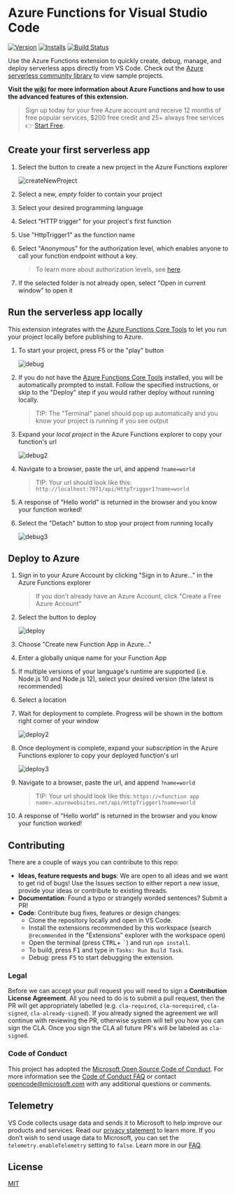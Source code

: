 # Azure Functions for Visual Studio Code

<!-- region exclude-from-marketplace -->

[![Version](https://vsmarketplacebadge.apphb.com/version/ms-azuretools.vscode-azurefunctions.svg)](https://marketplace.visualstudio.com/items?itemName=ms-azuretools.vscode-azurefunctions) [![Installs](https://vsmarketplacebadge.apphb.com/installs-short/ms-azuretools.vscode-azurefunctions.svg)](https://marketplace.visualstudio.com/items?itemName=ms-azuretools.vscode-azurefunctions) [![Build Status](https://dev.azure.com/ms-azuretools/AzCode/_apis/build/status/vscode-azurefunctions?branchName=main)](https://dev.azure.com/ms-azuretools/AzCode/_build/latest?definitionId=2&branchName=main)

<!-- endregion exclude-from-marketplace -->

Use the Azure Functions extension to quickly create, debug, manage, and deploy serverless apps directly from VS Code. Check out the [Azure serverless community library](https://aka.ms/AA4ul9b) to view sample projects.

**Visit the [wiki](https://github.com/Microsoft/vscode-azurefunctions/wiki) for more information about Azure Functions and how to use the advanced features of this extension.**

> Sign up today for your free Azure account and receive 12 months of free popular services, $200 free credit and 25+ always free services 👉 [Start Free](https://azure.microsoft.com/free/open-source).

## Create your first serverless app

1. Select the button to create a new project in the Azure Functions explorer

    ![createNewProject](resources/readme/createNewProject.png)

1. Select a new, _empty_ folder to contain your project
1. Select your desired programming language
1. Select "HTTP trigger" for your project's first function
1. Use "HttpTrigger1" as the function name
1. Select "Anonymous" for the authorization level, which enables anyone to call your function endpoint without a key.
    > To learn more about authorization levels, see [here](https://docs.microsoft.com/azure/azure-functions/functions-bindings-http-webhook-trigger?tabs=csharp#authorization-keys).
1. If the selected folder is not already open, select "Open in current window" to open it

## Run the serverless app locally

This extension integrates with the [Azure Functions Core Tools](https://docs.microsoft.com/azure/azure-functions/functions-run-local) to let you run your project locally before publishing to Azure.

1. To start your project, press F5 or the "play" button

    ![debug](resources/readme/debug.png)

1. If you do not have the [Azure Functions Core Tools](https://aka.ms/Dqur4e) installed, you will be automatically prompted to install. Follow the specified instructions, or skip to the "Deploy" step if you would rather deploy without running locally.
    > TIP: The "Terminal" panel should pop up automatically and you know your project is running if you see output
1. Expand your _local project_ in the Azure Functions explorer to copy your function's url

    ![debug2](resources/readme/debug2.png)

1. Navigate to a browser, paste the url, and append `?name=world`
    > TIP: Your url should look like this: `http://localhost:7071/api/HttpTrigger1?name=world`
1. A response of "Hello world" is returned in the browser and you know your function worked!
1. Select the "Detach" button to stop your project from running locally

    ![debug3](resources/readme/debug3.png)

## Deploy to Azure

1. Sign in to your Azure Account by clicking "Sign in to Azure..." in the Azure Functions explorer
    >  If you don't already have an Azure Account, click "Create a Free Azure Account"
1. Select the button to deploy

    ![deploy](resources/readme/deploy.png)

1. Choose "Create new Function App in Azure..."
1. Enter a globally unique name for your Function App
1. If multiple versions of your language's runtime are supported (i.e. Node.js 10 and Node.js 12), select your desired version (the latest is recommended)
1. Select a location
1. Wait for deployment to complete. Progress will be shown in the bottom right corner of your window

    ![deploy2](resources/readme/deploy2.png)

1. Once deployment is complete, expand your _subscription_ in the Azure Functions explorer to copy your deployed function's url

    ![deploy3](resources/readme/deploy3.png)

1. Navigate to a browser, paste the url, and append `?name=world`
    > TIP: Your url should look like this: `https://<function app name>.azurewebsites.net/api/HttpTrigger1?name=world`
1. A response of "Hello world" is returned in the browser and you know your function worked!

<!-- region exclude-from-marketplace -->

## Contributing

There are a couple of ways you can contribute to this repo:

* **Ideas, feature requests and bugs**: We are open to all ideas and we want to get rid of bugs! Use the Issues section to either report a new issue, provide your ideas or contribute to existing threads.
* **Documentation**: Found a typo or strangely worded sentences? Submit a PR!
* **Code**: Contribute bug fixes, features or design changes:
  * Clone the repository locally and open in VS Code.
  * Install the extensions recommended by this workspace (search `@recommended` in the "Extensions" explorer with the workspace open)
  * Open the terminal (press <kbd>CTRL</kbd>+ <kbd>\`</kbd>) and run `npm install`.
  * To build, press <kbd>F1</kbd> and type in `Tasks: Run Build Task`.
  * Debug: press <kbd>F5</kbd> to start debugging the extension.

### Legal

Before we can accept your pull request you will need to sign a **Contribution License Agreement**. All you need to do is to submit a pull request, then the PR will get appropriately labelled (e.g. `cla-required`, `cla-norequired`, `cla-signed`, `cla-already-signed`). If you already signed the agreement we will continue with reviewing the PR, otherwise system will tell you how you can sign the CLA. Once you sign the CLA all future PR's will be labeled as `cla-signed`.

### Code of Conduct

This project has adopted the [Microsoft Open Source Code of Conduct](https://opensource.microsoft.com/codeofconduct/). For more information see the [Code of Conduct FAQ](https://opensource.microsoft.com/codeofconduct/faq/) or contact [opencode@microsoft.com](mailto:opencode@microsoft.com) with any additional questions or comments.

<!-- endregion exclude-from-marketplace -->

## Telemetry

VS Code collects usage data and sends it to Microsoft to help improve our products and services. Read our [privacy statement](https://go.microsoft.com/fwlink/?LinkID=528096&clcid=0x409) to learn more. If you don’t wish to send usage data to Microsoft, you can set the `telemetry.enableTelemetry` setting to `false`. Learn more in our [FAQ](https://code.visualstudio.com/docs/supporting/faq#_how-to-disable-telemetry-reporting).

## License

[MIT](LICENSE.md)
